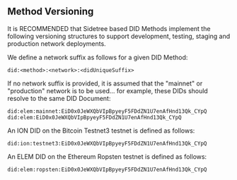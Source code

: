 ## Method Versioning

It is RECOMMENDED that Sidetree based DID Methods implement the following versioning structures to support development, testing, staging and production network deployments.

We define a network suffix as follows for a given DID Method:

`did:<method>:<network>:<didUniqueSuffix>`

If no network suffix is provided, it is assumed that the "mainnet" or "production" network is to be used... for example, these DIDs should resolve to the same DID Document:

```
did:elem:mainnet:EiD0x0JeWXQbVIpBpyeyF5FDdZN1U7enAfHnd13Qk_CYpQ
did:elem:EiD0x0JeWXQbVIpBpyeyF5FDdZN1U7enAfHnd13Qk_CYpQ
```

An ION DID on the Bitcoin Testnet3 testnet is defined as follows:

`did:ion:testnet3:EiD0x0JeWXQbVIpBpyeyF5FDdZN1U7enAfHnd13Qk_CYpQ`

An ELEM DID on the Ethereum Ropsten testnet is defined as follows:

`did:elem:ropsten:EiD0x0JeWXQbVIpBpyeyF5FDdZN1U7enAfHnd13Qk_CYpQ`

